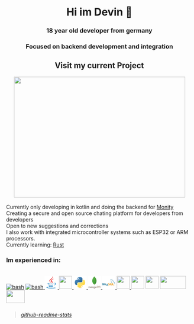 <h1 align="center">Hi im Devin 👋</h1>
<h3 align="center">18 year old developer from germany</h3>
<h3 align="center">Focused on backend development and integration</h3>


<h2 align="center">Visit my current Project</h2>
<p align="center">
      <a href="https://monitychat.de/" target="_blank">
            <img
                  src="https://monitychat.de/api/assets/images/monity/logo.png"
                  width="463"
                  height="326"
            />      
      </a>

</p>


Currently only developing in kotlin and doing the backend for [Monity](https://github.com/MonityChat)
<br />
Creating a secure and open source chating platform for developers from developers
<br />
Open to new suggestions and corrections
<br />
I also work with integrated microcontroller systems such as ESP32 or ARM processors.
<br />
Currently learning: [Rust](https://www.rust-lang.org/)
<br />
<h3>Im experienced in:</h3>
<br />
<a href="https://www.jetbrains.com/idea/" target="_blank"><img src="https://resources.jetbrains.com/storage/products/company/brand/logos/IntelliJ_IDEA_icon.svg" alt="bash" width="35" height="35" /></a>
<a href="https://developer.android.com/studio/" target="_blank"> <img src="https://img.icons8.com/color/48/000000/android-studio--v3.png" alt="bash" width="35" height="35"/> </a>

<a href="https://www.java.com" target="_blank">
      <img
        src="https://raw.githubusercontent.com/devicons/devicon/master/icons/java/java-original.svg"
        width="35"
        height="35"
      />
    </a>
    <a href="https://kotlinlang.org" target="_blank">
      <img
        src="https://www.vectorlogo.zone/logos/kotlinlang/kotlinlang-icon.svg"
        width="35"
        height="35"
      />
    </a>
    <a href="https://www.python.org" target="_blank">
      <img
        src="https://raw.githubusercontent.com/devicons/devicon/master/icons/python/python-original.svg"
        width="35"
        height="35"
      />
    </a>
    <a href="https://www.mongodb.com/" target="_blank">
      <img
        src="https://raw.githubusercontent.com/devicons/devicon/master/icons/mongodb/mongodb-original-wordmark.svg"
        width="35"
        height="35"
      />
    </a>
    <a href="https://www.mysql.com/" target="_blank">
      <img
src="https://raw.githubusercontent.com/devicons/devicon/master/icons/mysql/mysql-original-wordmark.svg"
        width="35"
        height="35"
      />
    </a>
    <a href="https://git-scm.com/" target="_blank">
      <img
        src="https://www.vectorlogo.zone/logos/git-scm/git-scm-icon.svg"
        width="35"
        height="35"
      />
    </a>
    </a>
    <a href="https://code.visualstudio.com/" target="_blank">
      <img
        src="https://upload.wikimedia.org/wikipedia/commons/9/9a/Visual_Studio_Code_1.35_icon.svg"
        width="35"
        height="35"
    /></a>
    <a href="https://platformio.org/" target="_blank">
      <img src="https://cdn.platformio.org/images/platformio-logo.17fdc3bc.png" width="35" height="35"
    /></a>
    <a href="https://maven.apache.org/" target="_blank">
      <img src="https://maven.apache.org/images/maven-logo-black-on-white.png" width="70" height="35"
    /></a>
    <a href="https://gradle.org/" target="_blank">
      <img src="https://imgs.search.brave.com/xJWzb2kAcqjj4Gsdq1YLIpbsWntH35Ei1LVZMOBQOsg/rs:fit:924:638:1/g:ce/aHR0cHM6Ly9kd2ds/b2dvLmNvbS93cC1j/b250ZW50L3VwbG9h/ZHMvMjAxNy8xMi9H/cmFkbGVfbG9nb18w/MS5wbmc" width="50" height="35"
    />

> ###### _[github-readme-stats](https://github.com/anuraghazra/github-readme-stats.git)_


